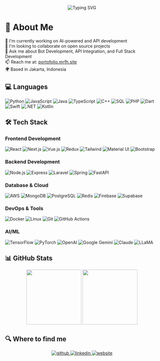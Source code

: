<div align="center">
  <img src="https://readme-typing-svg.herokuapp.com?font=Fira+Code&size=27&duration=3000&pause=1000&color=00FF00&center=true&vCenter=true&width=435&lines=Hello%2C+I'm+Muhammad+Rafi+👋;Full+Stack+Developer;Always+Learning+New+Things" alt="Typing SVG" />
</div>

# 💫 About Me
🔭 I'm currently working on AI-powered and API development  
👯 I'm looking to collaborate on open source projects  
💬 Ask me about Bot Development, API Integration, and Full Stack Development  
📫 Reach me at: [portofolio.mrfh.site](https://portofolio.mrfh.site/)  
🌍 Based in Jakarta, Indonesia

## 💻 Languages

![Python](https://img.shields.io/badge/-Python-000?style=for-the-badge&logo=Python)
![JavaScript](https://img.shields.io/badge/-JavaScript-000?style=for-the-badge&logo=JavaScript)
![Java](https://img.shields.io/badge/-Java-000?style=for-the-badge&logo=Java&logoColor=007396)
![TypeScript](https://img.shields.io/badge/-TypeScript-000?style=for-the-badge&logo=TypeScript)
![C++](https://img.shields.io/badge/-C++-000?style=for-the-badge&logo=c%2b%2b&logoColor=00599C)
![SQL](https://img.shields.io/badge/-SQL-000?style=for-the-badge&logo=MySQL)
![PHP](https://img.shields.io/badge/PHP-000?style=for-the-badge&logo=php&logoColor=white)
![Dart](https://img.shields.io/badge/Dart-000?style=for-the-badge&logo=dart&logoColor=white)
![Swift](https://img.shields.io/badge/-Swift-000?style=for-the-badge&logo=Swift)
![.NET](https://img.shields.io/badge/-.NET%208.0-000?style=for-the-badge&logo=dotnet)
![Kotlin](https://img.shields.io/badge/-Kotlin-000?style=for-the-badge&logo=kotlin)

## 🛠 Tech Stack

### Frontend Development
![React](https://img.shields.io/badge/-React-000?style=for-the-badge&logo=React)
![Next.js](https://img.shields.io/badge/-Next.js-000?style=for-the-badge&logo=next.js)
![Vue.js](https://img.shields.io/badge/-Vue.js-000?style=for-the-badge&logo=vue.js)
![Redux](https://img.shields.io/badge/-Redux-000?style=for-the-badge&logo=redux)
![Tailwind](https://img.shields.io/badge/Tailwind-000?style=for-the-badge&logo=tailwind-css&logoColor=white)
![Material UI](https://img.shields.io/badge/Material%20UI-000?style=for-the-badge&logo=mui&logoColor=white)
![Bootstrap](https://img.shields.io/badge/-Bootstrap-000?style=for-the-badge&logo=bootstrap)

### Backend Development
![Node.js](https://img.shields.io/badge/-Node.js-000?style=for-the-badge&logo=node.js)
![Express](https://img.shields.io/badge/Express.js-000?style=for-the-badge&logo=express&logoColor=white)
![Laravel](https://img.shields.io/badge/Laravel-000?style=for-the-badge&logo=laravel&logoColor=white)
![Spring](https://img.shields.io/badge/-Spring-000?style=for-the-badge&logo=Spring)
![FastAPI](https://img.shields.io/badge/-FastAPI-000?style=for-the-badge&logo=fastapi)

### Database & Cloud
![AWS](https://img.shields.io/badge/-AWS-000?style=for-the-badge&logo=Amazon-AWS&logoColor=F90)
![MongoDB](https://img.shields.io/badge/-MongoDB-000?style=for-the-badge&logo=mongodb)
![PostgreSQL](https://img.shields.io/badge/-PostgreSQL-000?style=for-the-badge&logo=postgresql)
![Redis](https://img.shields.io/badge/-Redis-000?style=for-the-badge&logo=Redis)
![Firebase](https://img.shields.io/badge/-Firebase-000?style=for-the-badge&logo=firebase)
![Supabase](https://img.shields.io/badge/-Supabase-000?style=for-the-badge&logo=supabase)

### DevOps & Tools
![Docker](https://img.shields.io/badge/-Docker-000?style=for-the-badge&logo=Docker)
![Linux](https://img.shields.io/badge/-Linux-000?style=for-the-badge&logo=Linux)
![Git](https://img.shields.io/badge/-Git-000?style=for-the-badge&logo=git)
![GitHub Actions](https://img.shields.io/badge/-GitHub%20Actions-000?style=for-the-badge&logo=github-actions)

### AI/ML

![TensorFlow](https://img.shields.io/badge/-TensorFlow-000?style=for-the-badge&logo=TensorFlow)
![PyTorch](https://img.shields.io/badge/-PyTorch-000?style=for-the-badge&logo=pytorch)
![OpenAI](https://img.shields.io/badge/-OpenAI-000?style=for-the-badge&logo=openai)
![Google Gemini](https://img.shields.io/badge/-Google%20Gemini-000?style=for-the-badge&logo=google&logoColor=4285F4)
![Claude](https://img.shields.io/badge/-Claude%20AI-000?style=for-the-badge&logo=anthropic&logoColor=white)
![LLaMA](https://img.shields.io/badge/-LLaMA-000?style=for-the-badge&logo=meta&logoColor=white)

## 📊 GitHub Stats

<div align="center">
  <img height="180em" src="https://github-readme-stats.vercel.app/api?username=muhammadrafihq&show_icons=true&theme=gotham&include_all_commits=true&count_private=true"/>
  <img height="180em" src="https://github-readme-stats.vercel.app/api/top-langs/?username=muhammadrafihq&layout=compact&langs_count=7&theme=gotham"/>
</div>


## 🔍 Where to find me

<div align="center">
  <a href="https://github.com/muhammadrafihq" target="_blank">
    <img src="https://img.shields.io/badge/github-%2324292e.svg?&style=for-the-badge&logo=github&logoColor=white" alt=github style="margin-bottom: 5px;" />
  </a>
  <a href="https://linkedin.com/in/muhammadrafihq" target="_blank">
    <img src="https://img.shields.io/badge/linkedin-%231E77B5.svg?&style=for-the-badge&logo=linkedin&logoColor=white" alt=linkedin style="margin-bottom: 5px;" />
  </a>
  <a href="https://portofolio.mrfh.site/" target="_blank">
    <img src="https://img.shields.io/badge/website-000000?style=for-the-badge&logo=About.me&logoColor=white" alt="website" style="margin-bottom: 5px;" />
  </a>
</div>

